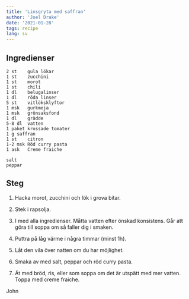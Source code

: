 ```yaml
---
title: 'Linsgryta med saffran'
author: 'Joel Drake'
date: '2021-01-28'
tags: recipe
lang: sv
---
```


## Ingredienser

```
2 st	gula lökar
1 st	zucchini
1 st	morot
1 st	chili
1 dl	belugalinser
1 dl	röda linser
5 st	vitlöksklyftor
1 msk	gurkmeja
1 msk	grönsaksfond
1 dl	grädde
5-8 dl	vatten
1 paket	krossade tomater
1 g	saffran
1 st	citron
1-2 msk	Röd curry pasta
1 ask	Creme fraiche

salt
peppar
```

## Steg

1. Hacka morot, zucchini och lök i grova bitar.

2. Stek i rapsolja.

3. I med alla ingredienser. Måtta vatten efter önskad konsistens. Går att göra till soppa om så faller dig i smaken.

4. Puttra på låg värme i några timmar (minst 1h).

5. Låt den vila över natten om du har möjlighet.

6. Smaka av med salt, peppar och röd curry pasta.

7. Ät med bröd, ris, eller som soppa om det är utspätt med mer vatten. Toppa med creme fraiche.

John
